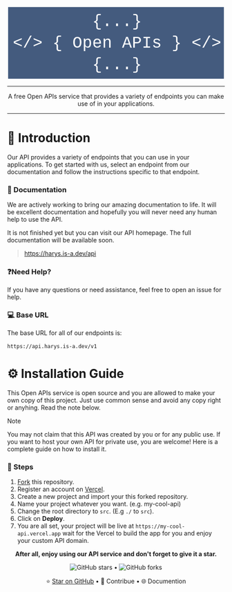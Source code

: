 <div align="center">
<img src="media/cover.png">
<hr>
A free Open APIs service that provides a variety of endpoints you can make use of in your applications.
<hr>
</div>

# 🔖 Introduction
Our API provides a variety of endpoints that you can use in your applications. To get started with us, select an endpoint from our documentation and follow the instructions specific to that endpoint.

### 📖 Documentation
We are actively working to bring our amazing documentation to life. It will be excellent documentation and 
hopefully you will never need any human help to use the API.

It is not finished yet but you can visit our API homepage. The full documentation will be available soon.
> https://harys.is-a.dev/api

### ❓Need Help?
If you have any questions or need assistance, feel free to open an issue for help.

### 💻 Base URL
The base URL for all of our endpoints is:
```
https://api.harys.is-a.dev/v1
```


# ⚙️ Installation Guide
This Open APIs service is open source and you are allowed to make your own copy of this project. Just use common sense and avoid any copy right or anyhing. Read the note below.
> [!NOTE]
> You may not claim that this API was created by you or for any public use. If you want to host your own API for private use, you are welcome! Here is a complete guide on how to install it.

### 📌 Steps
1. [Fork](https://github.com/harys722/harys-api-test/fork) this repository.
2. Register an account on [Vercel](https://vercel.com/).
3. Create a new project and import your this forked repository.
4. Name your project whatever you want. (e.g. my-cool-api)
5. Change the root directory to `src`. (E.g `./` to `src`).
6. Click on **Deploy**.
7. You are all set, your project will be live at `https://my-cool-api.vercel.app` wait for the Vercel to build the app for you and enjoy your custom API domain.

<div align="center">
<strong>After all, enjoy using our API service and don't forget to give it a star.</strong>
  
![GitHub stars](https://img.shields.io/github/stars/harys722/free-domains?style=flat&label=Stars)
&bull;
![GitHub forks](https://img.shields.io/github/forks/harys722/free-domains?style=flat&label=Forks)

⭐ [Star on GitHub](https://github.com/harys722/harys-api-test)
&bull;
🤝 Contribue
&bull;
🌐 Documention
</div>
